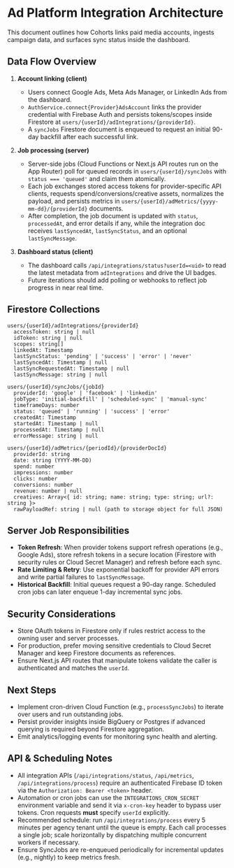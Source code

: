 # Ad Platform Integration Architecture

This document outlines how Cohorts links paid media accounts, ingests campaign data, and surfaces sync status inside the dashboard.

## Data Flow Overview

1. **Account linking (client)**
   - Users connect Google Ads, Meta Ads Manager, or LinkedIn Ads from the dashboard.
   - `AuthService.connect{Provider}AdsAccount` links the provider credential with Firebase Auth and persists tokens/scopes inside Firestore at `users/{userId}/adIntegrations/{providerId}`.
   - A `syncJobs` Firestore document is enqueued to request an initial 90-day backfill after each successful link.

2. **Job processing (server)**
   - Server-side jobs (Cloud Functions or Next.js API routes run on the App Router) poll for queued records in `users/{userId}/syncJobs` with `status === 'queued'` and claim them atomically.
   - Each job exchanges stored access tokens for provider-specific API clients, requests spend/conversions/creative assets, normalizes the payload, and persists metrics in `users/{userId}/adMetrics/{yyyy-mm-dd}/{providerId}` documents.
   - After completion, the job document is updated with `status`, `processedAt`, and error details if any, while the integration doc receives `lastSyncedAt`, `lastSyncStatus`, and an optional `lastSyncMessage`.

3. **Dashboard status (client)**
   - The dashboard calls `/api/integrations/status?userId=<uid>` to read the latest metadata from `adIntegrations` and drive the UI badges.
   - Future iterations should add polling or webhooks to reflect job progress in near real time.

## Firestore Collections

```
users/{userId}/adIntegrations/{providerId}
  accessToken: string | null
  idToken: string | null
  scopes: string[]
  linkedAt: Timestamp
  lastSyncStatus: 'pending' | 'success' | 'error' | 'never'
  lastSyncedAt: Timestamp | null
  lastSyncRequestedAt: Timestamp | null
  lastSyncMessage: string | null

users/{userId}/syncJobs/{jobId}
  providerId: 'google' | 'facebook' | 'linkedin'
  jobType: 'initial-backfill' | 'scheduled-sync' | 'manual-sync'
  timeframeDays: number
  status: 'queued' | 'running' | 'success' | 'error'
  createdAt: Timestamp
  startedAt: Timestamp | null
  processedAt: Timestamp | null
  errorMessage: string | null

users/{userId}/adMetrics/{periodId}/{providerDocId}
  providerId: string
  date: string (YYYY-MM-DD)
  spend: number
  impressions: number
  clicks: number
  conversions: number
  revenue: number | null
  creatives: Array<{ id: string; name: string; type: string; url?: string }>
  rawPayloadRef: string | null (path to storage object for full JSON)
```

## Server Job Responsibilities

- **Token Refresh**: When provider tokens support refresh operations (e.g., Google Ads), store refresh tokens in a secure location (Firestore with security rules or Cloud Secret Manager) and refresh before each sync.
- **Rate Limiting & Retry**: Use exponential backoff for provider API errors and write partial failures to `lastSyncMessage`.
- **Historical Backfill**: Initial queues request a 90-day range. Scheduled cron jobs can later enqueue 1-day incremental sync jobs.

## Security Considerations

- Store OAuth tokens in Firestore only if rules restrict access to the owning user and server processes.
- For production, prefer moving sensitive credentials to Cloud Secret Manager and keep Firestore documents as references.
- Ensure Next.js API routes that manipulate tokens validate the caller is authenticated and matches the `userId`.

## Next Steps

- Implement cron-driven Cloud Function (e.g., `processSyncJobs`) to iterate over users and run outstanding jobs.
- Persist provider insights inside BigQuery or Postgres if advanced querying is required beyond Firestore aggregation.
- Emit analytics/logging events for monitoring sync health and alerting.

## API & Scheduling Notes

- All integration APIs (`/api/integrations/status`, `/api/metrics`, `/api/integrations/process`) require an authenticated Firebase ID token via the `Authorization: Bearer <token>` header.
- Automation or cron jobs can use the `INTEGRATIONS_CRON_SECRET` environment variable and send it via `x-cron-key` header to bypass user tokens. Cron requests **must** specify `userId` explicitly.
- Recommended schedule: run `/api/integrations/process` every 5 minutes per agency tenant until the queue is empty. Each call processes a single job; scale horizontally by dispatching multiple concurrent workers if necessary.
- Ensure SyncJobs are re-enqueued periodically for incremental updates (e.g., nightly) to keep metrics fresh.
